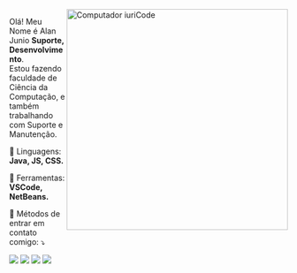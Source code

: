 <img src="https://raw.githubusercontent.com/MicaelliMedeiros/micaellimedeiros/master/image/computer-illustration.png" min-width="400px" max-width="400px" width="400px" align="right" alt="Computador iuriCode">

<p align="left"> 
  Olá! Meu Nome é Alan Junio <strong>Suporte, Desenvolvimento</strong>.<br>
  Estou fazendo faculdade de Ciência da Computação, e também trabalhando com Suporte e Manutenção.
</p>

<p align="left">
  🦄 Linguagens: <strong>Java, JS, CSS.</strong>
</p>

<p align="left">
  💼 Ferramentas: <strong>VSCode, NetBeans.</strong>
</p>

<p align="left">
  💌 Métodos de entrar em contato comigo: ⤵️
</p>

<p align="left">
  <a href="#" alt="Gmail">
  <img src="https://img.shields.io/badge/-Gmail-FF0000?style=flat-square&labelColor=FF0000&logo=gmail&logoColor=white&link=alanjvn@gmail.com" /></a>

  <a href="#" alt="Linkedin">
  <img src="https://img.shields.io/badge/-Linkedin-0e76a8?style=flat-square&logo=Linkedin&logoColor=white&link=https://www.linkedin.com/in/alan-junio-vila-nova-pereira-a54a2a159/" /></a>

  <a href="#" alt="WhatsApp">
  <img src="https://img.shields.io/badge/-WhatsApp-25d366?style=flat-square&labelColor=25d366&logo=whatsapp&logoColor=white&link=https://api.whatsapp.com/send?phone=5531993251934"/></a>

  <a href="#" alt="Instagram">
  <img src="https://img.shields.io/badge/-Instagram-DF0174?style=flat-square&labelColor=DF0174&logo=instagram&logoColor=white&link=https://www.instagram.com/alanjvn92/"/></a>
</p>  
